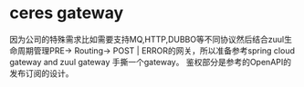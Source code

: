 # ceres gateway
因为公司的特殊需求比如需要支持MQ,HTTP,DUBBO等不同协议然后结合zuul生命周期管理PRE-> Routing-> POST | ERROR的网关，所以准备参考spring cloud gateway and zuul gateway 手撕一个gateway。
鉴权部分是参考的OpenAPI的发布订阅的设计。
